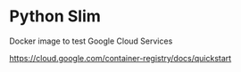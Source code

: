 # Python Slim

Docker image to test Google Cloud Services

https://cloud.google.com/container-registry/docs/quickstart
